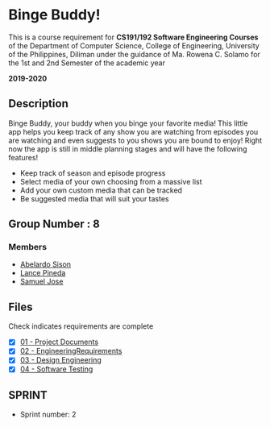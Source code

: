 # Binge Buddy!
This is a course requirement for **CS191/192 Software Engineering Courses** of the Department of
Computer Science, College of Engineering, 
University of the Philippines, Diliman under 
the guidance of Ma. Rowena C. Solamo for the
1st and 2nd Semester of the academic year

**2019-2020**
## Description
Binge Buddy, your buddy when you binge your favorite media! This little app helps you keep track of any show you are watching from episodes you are watching and even suggests to you shows you are bound to enjoy! Right now the app is still in middle planning stages and will have the following features!
- Keep track of season and episode progress
- Select media of your own choosing from a massive list
- Add your own custom media that can be tracked
- Be suggested media that will suit your tastes

## Group Number : 8
### Members
- [Abelardo Sison](https://github.com/Riler4899)
- [Lance Pineda](https://github.com/PinedaLD)
- [Samuel Jose](https://github.com/blink-blink)


## Files
Check indicates requirements are complete
- [X] [01 - Project Documents](https://github.com/Riler4899/Cs-191-Show-Tracker/tree/master/01%20-%20Project%20Documents)
- [X] [02 - EngineeringRequirements](https://github.com/Riler4899/Cs-191-Show-Tracker/tree/master/02-EngineeringRequirements)
- [X] [03 - Design Engineering](https://github.com/Riler4899/Cs-191-Show-Tracker/tree/master/03%20-%20Design%20Engineering)
- [X] [04 - Software Testing](https://github.com/Riler4899/Cs-191-Show-Tracker/tree/master/04%20-%20Software%20Testing)

## SPRINT
- Sprint number: 2
